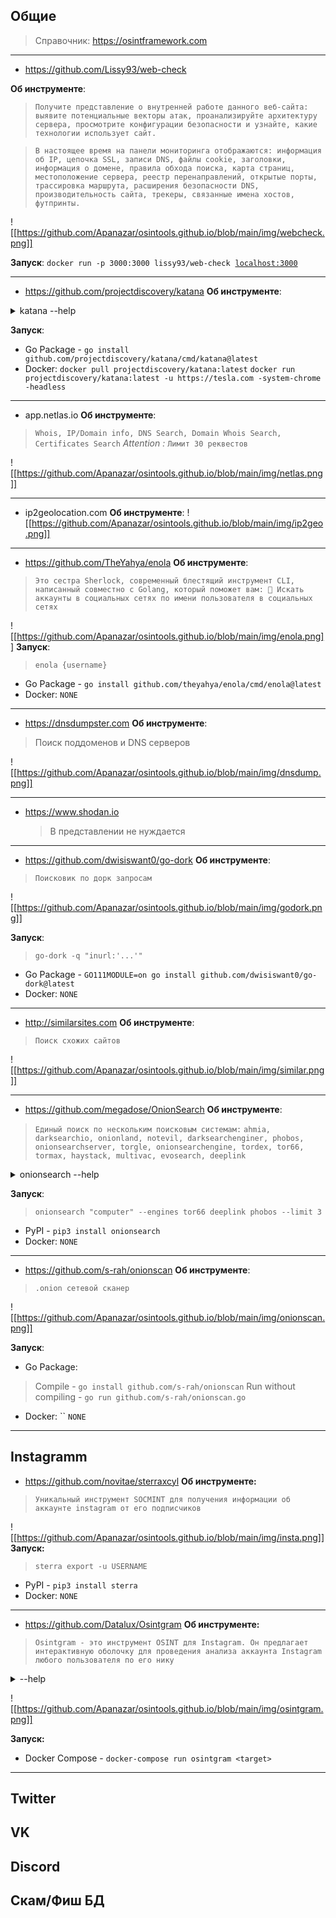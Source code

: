 ## Общие

> Справочник: https://osintframework.com

---

* https://github.com/Lissy93/web-check

__Об инструменте__:
> `Получите представление о внутренней работе данного веб-сайта: выявите потенциальные векторы атак, проанализируйте архитектуру сервера, просмотрите конфигурации безопасности и узнайте, какие технологии использует сайт.`

> `В настоящее время на панели мониторинга отображаются: информация об IP, цепочка SSL, записи DNS, файлы cookie, заголовки, информация о домене, правила обхода поиска, карта страниц, местоположение сервера, реестр перенаправлений, открытые порты, трассировка маршрута, расширения безопасности DNS, производительность сайта, трекеры, связанные имена хостов, футпринты.`

![[https://github.com/Apanazar/osintools.github.io/blob/main/img/webcheck.png]]

__Запуск__: 
`docker run -p 3000:3000 lissy93/web-check` 
[`localhost:3000`](http://localhost:3000/)

---

* https://github.com/projectdiscovery/katana
__Об инструменте__:
<details><summary>   katana --help</summary>

   Katana is a fast crawler focused on execution in automation
pipelines offering both headless and non-headless crawling.

Usage:
  ./katana [flags]

Flags:
INPUT:
   -u, -list string[]  target url / list to crawl
   -resume string      resume scan using resume.cfg

CONFIGURATION:
   -r, -resolvers string[]       list of custom resolver (file or comma separated)
   -d, -depth int                maximum depth to crawl (default 3)
   -jc, -js-crawl                enable endpoint parsing / crawling in javascript file
   -jsl, -jsluice                enable jsluice parsing in javascript file (memory intensive)
   -ct, -crawl-duration value    maximum duration to crawl the target for (s, m, h, d) (default s)
   -kf, -known-files string      enable crawling of known files (all,robotstxt,sitemapxml), a minimum depth of 3 is required to ensure all known files are properly crawled.
   -mrs, -max-response-size int  maximum response size to read (default 9223372036854775807)
   -timeout int                  time to wait for request in seconds (default 10)
   -aff, -automatic-form-fill    enable automatic form filling (experimental)
   -fx, -form-extraction         extract form, input, textarea & select elements in jsonl output
   -retry int                    number of times to retry the request (default 1)
   -proxy string                 http/socks5 proxy to use
   -H, -headers string[]         custom header/cookie to include in all http request in header:value format (file)
   -config string                path to the katana configuration file
   -fc, -form-config string      path to custom form configuration file
   -flc, -field-config string    path to custom field configuration file
   -s, -strategy string          Visit strategy (depth-first, breadth-first) (default "depth-first")
   -iqp, -ignore-query-params    Ignore crawling same path with different query-param values
   -tlsi, -tls-impersonate       enable experimental client hello (ja3) tls randomization
   -dr, -disable-redirects       disable following redirects (default false)

DEBUG:
   -health-check, -hc        run diagnostic check up
   -elog, -error-log string  file to write sent requests error log

HEADLESS:
   -hl, -headless                    enable headless hybrid crawling (experimental)
   -sc, -system-chrome               use local installed chrome browser instead of katana installed
   -sb, -show-browser                show the browser on the screen with headless mode
   -ho, -headless-options string[]   start headless chrome with additional options
   -nos, -no-sandbox                 start headless chrome in --no-sandbox mode
   -cdd, -chrome-data-dir string     path to store chrome browser data
   -scp, -system-chrome-path string  use specified chrome browser for headless crawling
   -noi, -no-incognito               start headless chrome without incognito mode
   -cwu, -chrome-ws-url string       use chrome browser instance launched elsewhere with the debugger listening at this URL
   -xhr, -xhr-extraction             extract xhr request url,method in jsonl output

SCOPE:
   -cs, -crawl-scope string[]       in scope url regex to be followed by crawler
   -cos, -crawl-out-scope string[]  out of scope url regex to be excluded by crawler
   -fs, -field-scope string         pre-defined scope field (dn,rdn,fqdn) or custom regex (e.g., '(company-staging.io|company.com)') (default "rdn")
   -ns, -no-scope                   disables host based default scope
   -do, -display-out-scope          display external endpoint from scoped crawling

FILTER:
   -mr, -match-regex string[]       regex or list of regex to match on output url (cli, file)
   -fr, -filter-regex string[]      regex or list of regex to filter on output url (cli, file)
   -f, -field string                field to display in output (url,path,fqdn,rdn,rurl,qurl,qpath,file,ufile,key,value,kv,dir,udir)
   -sf, -store-field string         field to store in per-host output (url,path,fqdn,rdn,rurl,qurl,qpath,file,ufile,key,value,kv,dir,udir)
   -em, -extension-match string[]   match output for given extension (eg, -em php,html,js)
   -ef, -extension-filter string[]  filter output for given extension (eg, -ef png,css)
   -mdc, -match-condition string    match response with dsl based condition
   -fdc, -filter-condition string   filter response with dsl based condition

RATE-LIMIT:
   -c, -concurrency int          number of concurrent fetchers to use (default 10)
   -p, -parallelism int          number of concurrent inputs to process (default 10)
   -rd, -delay int               request delay between each request in seconds
   -rl, -rate-limit int          maximum requests to send per second (default 150)
   -rlm, -rate-limit-minute int  maximum number of requests to send per minute

UPDATE:
   -up, -update                 update katana to latest version
   -duc, -disable-update-check  disable automatic katana update check

OUTPUT:
   -o, -output string                file to write output to
   -sr, -store-response              store http requests/responses
   -srd, -store-response-dir string  store http requests/responses to custom directory
   -or, -omit-raw                    omit raw requests/responses from jsonl output
   -ob, -omit-body                   omit response body from jsonl output
   -j, -jsonl                        write output in jsonl format
   -nc, -no-color                    disable output content coloring (ANSI escape codes)
   -silent                           display output only
   -v, -verbose                      display verbose output
   -debug                            display debug output
   -version                          display project version

</details>

__Запуск__:
* Go Package - `go install github.com/projectdiscovery/katana/cmd/katana@latest`
* Docker:
`docker pull projectdiscovery/katana:latest`
`docker run projectdiscovery/katana:latest -u https://tesla.com -system-chrome -headless`

---
* app.netlas.io
__Об инструменте__:
> `Whois, IP/Domain info, DNS Search, Domain Whois Search, Certificates Search`
>_Attention :_ `Лимит 30 реквестов `

![[https://github.com/Apanazar/osintools.github.io/blob/main/img/netlas.png]]

---


* ip2geolocation.com
__Об инструменте__:
![[https://github.com/Apanazar/osintools.github.io/blob/main/img/ip2geo.png]]

---

* https://github.com/TheYahya/enola
__Об инструменте__:
> `Это сестра Sherlock, современный блестящий инструмент CLI, написанный совместно с Golang, который поможет вам: 🔎 Искать аккаунты в социальных сетях по имени пользователя в социальных сетях`

![[https://github.com/Apanazar/osintools.github.io/blob/main/img/enola.png]]
__Запуск__:
>`enola {username}`
* Go Package - `go install github.com/theyahya/enola/cmd/enola@latest`
* Docker:
`NONE`

---

* https://dnsdumpster.com
__Об инструменте__:
> Поиск поддоменов и DNS серверов

![[https://github.com/Apanazar/osintools.github.io/blob/main/img/dnsdump.png]]

---

* https://www.shodan.io
  > В представлении не нуждается

---

* https://github.com/dwisiswant0/go-dork
__Об инструменте__:
> `Поисковик по дорк запросам`

![[https://github.com/Apanazar/osintools.github.io/blob/main/img/godork.png]]

__Запуск__:
> `go-dork -q "inurl:'...'"`
* Go Package - `GO111MODULE=on go install github.com/dwisiswant0/go-dork@latest`
* Docker:
`NONE`

---

* http://similarsites.com
__Об инструменте__:
> `Поиск схожих сайтов`

![[https://github.com/Apanazar/osintools.github.io/blob/main/img/similar.png]]

---

* https://github.com/megadose/OnionSearch
__Об инструменте__:
> `Единый поиск по нескольким поисковым системам:`
> `ahmia, darksearchio, onionland, notevil, darksearchenginer, phobos, onionsearchserver, torgle, onionsearchengine, tordex, tor66, tormax, haystack, multivac, evosearch, deeplink`

<details><summary>onionsearch --help</summary>
usage: onionsearch [-h] [--proxy PROXY] [--output OUTPUT]
                  [--continuous_write CONTINUOUS_WRITE] [--limit LIMIT]
                  [--engines [ENGINES [ENGINES ...]]]
                  [--exclude [EXCLUDE [EXCLUDE ...]]]
                  [--fields [FIELDS [FIELDS ...]]]
                  [--field_delimiter FIELD_DELIMITER] [--mp_units MP_UNITS]
                  search

positional arguments:
  search                The search string or phrase

optional arguments:
  -h, --help            show this help message and exit
  --proxy PROXY         Set Tor proxy (default: 127.0.0.1:9050)
  --output OUTPUT       Output File (default: output_$SEARCH_$DATE.txt), where $SEARCH is replaced by the first chars of the search string and $DATE is replaced by the datetime
  --continuous_write CONTINUOUS_WRITE
                        Write progressively to output file (default: False)
  --limit LIMIT         Set a max number of pages per engine to load
  --engines [ENGINES [ENGINES ...]]
                        Engines to request (default: full list)
  --exclude [EXCLUDE [EXCLUDE ...]]
                        Engines to exclude (default: none)
  --fields [FIELDS [FIELDS ...]]
                        Fields to output to csv file (default: engine name link), available fields are shown below
  --field_delimiter FIELD_DELIMITER
                        Delimiter for the CSV fields
  --mp_units MP_UNITS   Number of processing units (default: core number minus 1)
</details>

__Запуск__:
> `onionsearch "computer" --engines tor66 deeplink phobos --limit 3`
* PyPI - `pip3 install onionsearch`
* Docker:
`NONE`

---

* https://github.com/s-rah/onionscan
__Об инструменте__:
> `.onion сетевой сканер`

![[https://github.com/Apanazar/osintools.github.io/blob/main/img/onionscan.png]]

__Запуск__:
* Go Package:
>Compile - `go install github.com/s-rah/onionscan`
>Run without compiling - `go run github.com/s-rah/onionscan.go`
* Docker: ``
`NONE`

---

## Instagramm

* https://github.com/novitae/sterraxcyl
__Об инструменте:__
> `Уникальный инструмент SOCMINT для получения информации об аккаунте instagram от его подписчиков`

![[https://github.com/Apanazar/osintools.github.io/blob/main/img/insta.png]]  
__Запуск:__
> `sterra export -u USERNAME`
* PyPI - `pip3 install sterra`
* Docker:
`NONE`

---

* https://github.com/Datalux/Osintgram
__Об инструменте:__
> `Osintgram - это инструмент OSINT для Instagram. Он предлагает интерактивную оболочку для проведения анализа аккаунта Instagram любого пользователя по его нику`

<details>
<summary> --help</summary>

- addrs           Get all registered addressed by target photos
- captions        Get user's photos captions
- comments        Get total comments of target's posts
- followers       Get target followers
- followings      Get users followed by target
- fwersemail      Get email of target followers
- fwingsemail     Get email of users followed by target
- fwersnumber     Get phone number of target followers
- fwingsnumber    Get phone number of users followed by target
- hashtags        Get hashtags used by target
- info            Get target info
- likes           Get total likes of target's posts
- mediatype       Get user's posts type (photo or video)
- photodes        Get description of target's photos
- photos          Download user's photos in output folder
- propic          Download user's profile picture
- stories         Download user's stories  
- tagged          Get list of users tagged by target
- wcommented      Get a list of user who commented target's photos
- wtagged         Get a list of user who tagged target
</details>

![[https://github.com/Apanazar/osintools.github.io/blob/main/img/osintgram.png]]

__Запуск:__
* Docker Compose - `docker-compose run osintgram <target>`

---

## Twitter

## VK

## Discord

## Скам/Фиш БД

